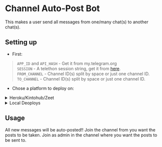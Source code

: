 # Channel Auto-Post Bot

This makes a user send all messages from one/many chat(s) to another chat(s).


## Setting up 
* First:
> `APP_ID` and `API_HASH` - Get it from my.telegram.org   
> `SESSION` - A telethon session string, get it from [here](https://replit.com/@TeamUltroid/UltroidStringSession).   
> `FROM_CHANNEL` - Channel ID(s) split by space or just one channel ID.   
> `TO_CHANNEL` - Channel ID(s) split by space or just one channel ID.   

* Chose a platform to deploy on:
<details>
<summary>Heroku/Kintohub/Zeet</summary>
<br>
Add the above values to the environment vars and deploy the bot.
</details>
<details>
<summary>Local Deoploys</summary>
<br>
- Clone the repo:   <code>git clone https://github.com/Ayush7445/telegram-auto_forwarder</code></br>
- Make a <code>.env</code> file in the root of the repo, like <a href="https://github.com/Ayush7445/telegram-auto_forwarder/blob/main/.env.sample">.env.sample</a> and fill in the values.</br>
- Use <code>python3 bot.py</code> to start the bot.</br>  
</details>

## Usage
All new messages will be auto-posted!!
Join the channel from you want the posts to be taken.
Join as admin in the channel where you want the posts to be sent to.

